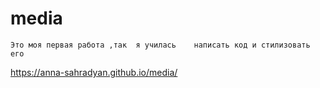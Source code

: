 # media
``Это моя первая работа ,так  я училась    написать код и стилизовать его ``

 https://anna-sahradyan.github.io/media/
